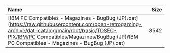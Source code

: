 |Name|Size|
|:---|---:|
|[IBM PC Compatibles - Magazines - BugBug (JP).dat](https://raw.githubusercontent.com/open-retrogaming-archive/dat-catalog/main/root/basic/TOSEC-PIX/IBM/PC Compatibles/Magazines/BugBug (JP)/IBM PC Compatibles - Magazines - BugBug (JP).dat)|8542|

